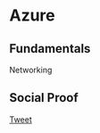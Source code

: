 # Azure

## Fundamentals

Networking

## Social Proof

[Tweet](https://twitter.com/rahulnv/status/1319835781448556544)